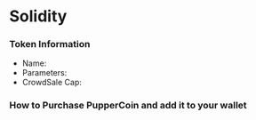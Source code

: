 # Solidity

### Token Information 
* Name:
* Parameters:
* CrowdSale Cap:

### How to Purchase PupperCoin and add it to your wallet
